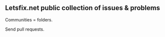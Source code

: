 ## Letsfix.net public collection of issues &amp; problems

Communities = folders.

Send pull requests.
